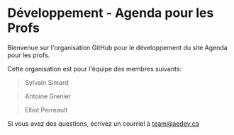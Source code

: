 # Développement - Agenda pour les Profs

Bienvenue sur l'organisation GitHub pour le développement du site Agenda pour les profs.

Cette organisation est pour l'équipe des membres suivants:
> Sylvain Simard

> Antoine Grenier

> Elliot Perreault

Si vous avez des questions, écrivez un courriel à team@aedev.ca
